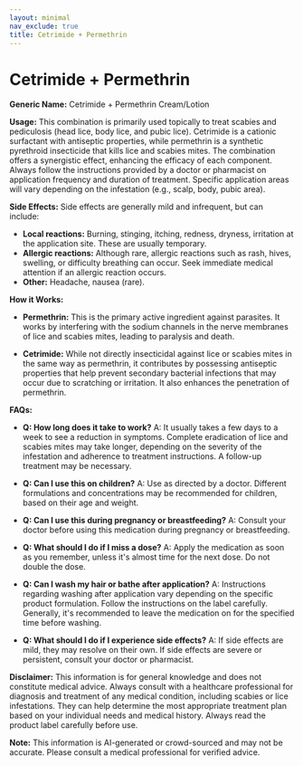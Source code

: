 ```yaml
---
layout: minimal
nav_exclude: true
title: Cetrimide + Permethrin
---
```


# Cetrimide + Permethrin

**Generic Name:** Cetrimide + Permethrin Cream/Lotion

**Usage:**  This combination is primarily used topically to treat scabies and pediculosis (head lice, body lice, and pubic lice).  Cetrimide is a cationic surfactant with antiseptic properties, while permethrin is a synthetic pyrethroid insecticide that kills lice and scabies mites.  The combination offers a synergistic effect, enhancing the efficacy of each component.  Always follow the instructions provided by a doctor or pharmacist on application frequency and duration of treatment.  Specific application areas will vary depending on the infestation (e.g., scalp, body, pubic area).

**Side Effects:**  Side effects are generally mild and infrequent, but can include:

* **Local reactions:**  Burning, stinging, itching, redness, dryness, irritation at the application site.  These are usually temporary.
* **Allergic reactions:**  Although rare, allergic reactions such as rash, hives, swelling, or difficulty breathing can occur. Seek immediate medical attention if an allergic reaction occurs.
* **Other:**  Headache, nausea (rare).


**How it Works:**

* **Permethrin:** This is the primary active ingredient against parasites. It works by interfering with the sodium channels in the nerve membranes of lice and scabies mites, leading to paralysis and death.

* **Cetrimide:** While not directly insecticidal against lice or scabies mites in the same way as permethrin, it contributes by possessing antiseptic properties that help prevent secondary bacterial infections that may occur due to scratching or irritation. It also enhances the penetration of permethrin.

**FAQs:**

* **Q: How long does it take to work?** A:  It usually takes a few days to a week to see a reduction in symptoms.  Complete eradication of lice and scabies mites may take longer, depending on the severity of the infestation and adherence to treatment instructions.  A follow-up treatment may be necessary.

* **Q: Can I use this on children?** A:  Use as directed by a doctor.  Different formulations and concentrations may be recommended for children, based on their age and weight.

* **Q: Can I use this during pregnancy or breastfeeding?** A:  Consult your doctor before using this medication during pregnancy or breastfeeding.

* **Q: What should I do if I miss a dose?** A:  Apply the medication as soon as you remember, unless it's almost time for the next dose.  Do not double the dose.

* **Q: Can I wash my hair or bathe after application?** A:  Instructions regarding washing after application vary depending on the specific product formulation. Follow the instructions on the label carefully.  Generally, it's recommended to leave the medication on for the specified time before washing.

* **Q: What should I do if I experience side effects?** A:  If side effects are mild, they may resolve on their own. If side effects are severe or persistent, consult your doctor or pharmacist.


**Disclaimer:** This information is for general knowledge and does not constitute medical advice.  Always consult with a healthcare professional for diagnosis and treatment of any medical condition, including scabies or lice infestations.  They can help determine the most appropriate treatment plan based on your individual needs and medical history.  Always read the product label carefully before use.


**Note:** This information is AI-generated or crowd-sourced and may not be accurate. Please consult a medical professional for verified advice.
